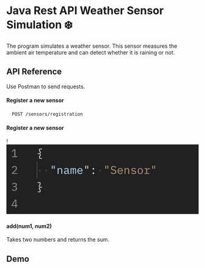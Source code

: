 # 
# Java Rest API Weather Sensor Simulation ❄️

The program simulates a weather sensor. This sensor measures the ambient air temperature and can detect whether it is raining or not.

## API Reference
Use Postman to send requests.
#### Register a new sensor

```http
  POST /sensors/registration
```


#### Register a new sensor
!![Since this entity only field "name" we have to sepcifiy its name](https://github.com/VeeRomanoff/Weather-Sensor-RestAPI/blob/main/images/RegisterSensor.png?raw=true)



#### add(num1, num2)

Takes two numbers and returns the sum.


## Demo
